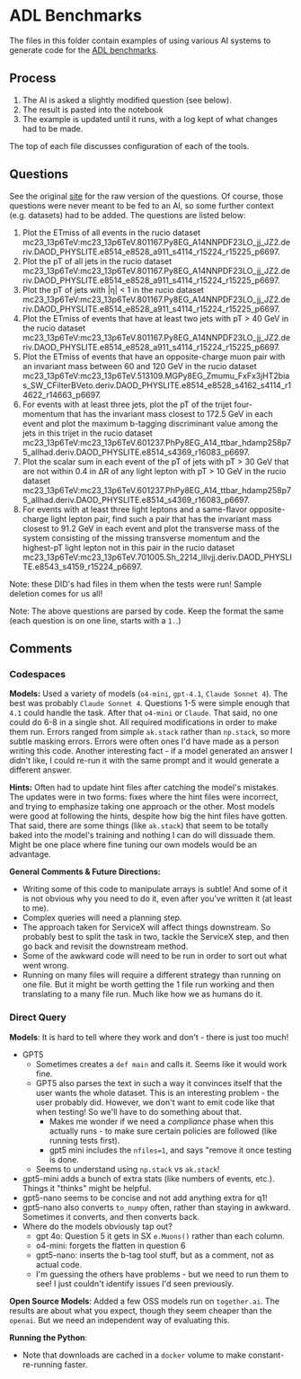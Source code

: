 # ADL Benchmarks

The files in this folder contain examples of using various AI systems to generate code for the [ADL benchmarks](https://github.com/iris-hep/adl-benchmarks-index).

## Process

1. The AI is asked a slightly modified question (see below).
1. The result is pasted into the notebook
1. The example is updated until it runs, with a log kept of what changes had to be made.

The top of each file discusses configuration of each of the tools.

## Questions

See the original [site](https://github.com/iris-hep/adl-benchmarks-index) for the raw version of the questions. Of course, those questions were never meant to be fed to an AI, so some further context (e.g. datasets) had to be added. The questions are listed below:

1. Plot the ETmiss of all events in the rucio dataset mc23_13p6TeV:mc23_13p6TeV.801167.Py8EG_A14NNPDF23LO_jj_JZ2.deriv.DAOD_PHYSLITE.e8514_e8528_a911_s4114_r15224_r15225_p6697.
1. Plot the pT of all jets in the rucio dataset mc23_13p6TeV:mc23_13p6TeV.801167.Py8EG_A14NNPDF23LO_jj_JZ2.deriv.DAOD_PHYSLITE.e8514_e8528_a911_s4114_r15224_r15225_p6697.
1. Plot the pT of jets with |η| < 1 in the rucio dataset mc23_13p6TeV:mc23_13p6TeV.801167.Py8EG_A14NNPDF23LO_jj_JZ2.deriv.DAOD_PHYSLITE.e8514_e8528_a911_s4114_r15224_r15225_p6697.
1. Plot the ETmiss of events that have at least two jets with pT > 40 GeV in the rucio dataset mc23_13p6TeV:mc23_13p6TeV.801167.Py8EG_A14NNPDF23LO_jj_JZ2.deriv.DAOD_PHYSLITE.e8514_e8528_a911_s4114_r15224_r15225_p6697.
1. Plot the ETmiss of events that have an opposite-charge muon pair with an invariant mass between 60 and 120 GeV in the rucio dataset mc23_13p6TeV:mc23_13p6TeV.513109.MGPy8EG_Zmumu_FxFx3jHT2bias_SW_CFilterBVeto.deriv.DAOD_PHYSLITE.e8514_e8528_s4162_s4114_r14622_r14663_p6697.
1. For events with at least three jets, plot the pT of the trijet four-momentum that has the invariant mass closest to 172.5 GeV in each event and plot the maximum b-tagging discriminant value among the jets in this trijet in the rucio dataset mc23_13p6TeV:mc23_13p6TeV.601237.PhPy8EG_A14_ttbar_hdamp258p75_allhad.deriv.DAOD_PHYSLITE.e8514_s4369_r16083_p6697.
1. Plot the scalar sum in each event of the pT of jets with pT > 30 GeV that are not within 0.4 in ΔR of any light lepton with pT > 10 GeV in the rucio dataset mc23_13p6TeV:mc23_13p6TeV.601237.PhPy8EG_A14_ttbar_hdamp258p75_allhad.deriv.DAOD_PHYSLITE.e8514_s4369_r16083_p6697.
1. For events with at least three light leptons and a same-flavor opposite-charge light lepton pair, find such a pair that has the invariant mass closest to 91.2 GeV in each event and plot the transverse mass of the system consisting of the missing transverse momentum and the highest-pT light lepton not in this pair in the rucio dataset mc23_13p6TeV:mc23_13p6TeV.701005.Sh_2214_lllvjj.deriv.DAOD_PHYSLITE.e8543_s4159_r15224_p6697.

Note: these DID's had files in them when the tests were run! Sample deletion comes for us all!

Note: The above questions are parsed by code. Keep the format the same (each question is on one line, starts with a `1.`.)

## Comments

### Codespaces

**Models:** Used a variety of models (`o4-mini`, `gpt-4.1`, `Claude Sonnet 4`). The best was probably `Claude Sonnet 4`. Questions 1-5 were simple enough that `4.1` could handle the task. After that `o4-mini` or `Claude`. That said, no one could do 6-8 in a single shot. All required modifications in order to make them run. Errors ranged from simple `ak.stack` rather than `np.stack`, so more subtle masking errors. Errors were often ones I'd have made as a person writing this code. Another interesting fact - if a model generated an answer I didn't like, I could re-run it with the same prompt and it would generate a different answer.

**Hints:** Often had to update hint files after catching the model's mistakes. The updates were in two forms: fixes where the hint files were incorrect, and trying to emphasize taking one approach or the other. Most models were good at following the hints, despite how big the hint files have gotten. That said, there are some things (like `ak.stack`) that seem to be totally baked into the model's training and nothing I can do will dissuade them. Might be one place where fine tuning our own models would be an advantage.

**General Comments & Future Directions:**

- Writing some of this code to manipulate arrays is subtle! And some of it is not obvious why you need to do it, even after you've written it (at least to me).
- Complex queries will need a planning step.
- The approach taken for ServiceX will affect things downstream. So probably best to split the task in two, tackle the ServiceX step, and then go back and revisit the downstream method.
- Some of the awkward code will need to be run in order to sort out what went wrong.
- Running on many files will require a different strategy than running on one file. But it might be worth getting the 1 file run working and then translating to a many file run. Much like how we as humans do it.

### Direct Query

**Models**: It is hard to tell where they work and don't - there is just too much!

- GPT5
  - Sometimes creates a `def main` and calls it. Seems like it would work fine.
  - GPT5 also parses the text in such a way it convinces itself that the user wants the whole dataset. This is an interesting problem - the user probably did. However, we don't want to emit code like that when testing! So we'll have to do something about that.
    - Makes me wonder if we need a *compliance* phase when this actually runs - to make sure certain policies are followed (like running tests first).
    - gpt5 mini includes the `nfiles=1`, and says "remove it once testing is done.
  - Seems to understand using `np.stack` vs `ak.stack`!
- gpt5-mini adds a bunch of extra stats (like numbers of events, etc.). Things it "thinks" might be helpful.
- gpt5-nano seems to be concise and not add anything extra for q1!
- gpt5-nano also converts `to_numpy` often, rather than staying in awkward. Sometimes it converts, and then converts back.
- Where do the models obviously tap out?
  - gpt 4o: Question 5 it gets in SX `e.Muons()` rather than each column.
  - o4-mini: forgets the flatten in question 6
  - gpt5-nano: inserts the b-tag tool stuff, but as a comment, not as actual code.
  - I'm guessing the others have problems - but we need to run them to see! I just couldn't identify issues I'd seen previously.

**Open Source Models**: Added a few OSS models run on `together.ai`. The results are about what you expect, though they seem cheaper than the `openai`. But we need an independent way of evaluating this.

**Running the Python**:

- Note that downloads are cached in a `docker` volume to make constant-re-running faster.
